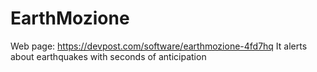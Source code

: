 # EarthMozione
Web page: https://devpost.com/software/earthmozione-4fd7hq
It alerts about earthquakes with seconds of anticipation
